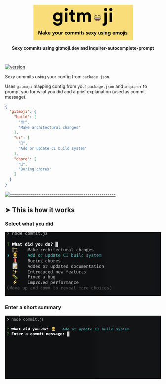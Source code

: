 <!-- ⚠️ This README has been generated from the file(s) "README" ⚠️--><p align="center">
  <img src="logo.png" alt="Logo" width="323" height="113" />
</p> <p align="center">
  <b>Sexy commits using gitmoji.dev and inquirer-autocomplete-prompt</b></br>
  <sub><sub>
</p>

<br />


[![version](https://img.shields.io/badge/version-0.1.20-green.svg)](https://semver.org)

Sexy commits using your config from `package.json`.

Uses `gitmoji` mapping config from your `package.json` and `inquirer` to prompt you for what you did and a prief explanation (used as commit message).

```json
{
  "gitmoji": {
    "build": [
      "🏗️",
      "Make architectural changes"
    ],
    "ci": [
      "👷",
      "Add or update CI build system"
    ],
    "chore": [
      "💄",
      "Boring chores"
    ]
  }
}
```


[![-----------------------------------------------------](https://raw.githubusercontent.com/andreasbm/readme/master/assets/lines/rainbow.png)](#this-is-how-it-works)

## ➤ This is how it works

### Select what you did
![image-20210326144343892](assets/image-20210326144343892.png)

### Enter a short summary
![image-20210326144354677](assets/image-20210326144354677.png)

